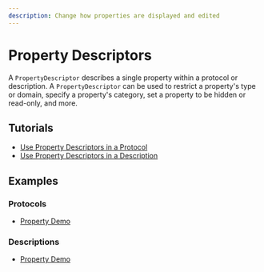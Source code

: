 ```yaml
---
description: Change how properties are displayed and edited
---
```


# Property Descriptors

A `PropertyDescriptor` describes a single property within a protocol or description. A `PropertyDescriptor` can be used to restrict a property's type or domain, specify a property's category, set a property to be hidden or read-only, and more.

## Tutorials
<ul class="list-unstyled">
<li><a href="Use-Property-Descriptors-in-a-Protocol">Use Property Descriptors in a Protocol</a></li>
<li><a href="Use-Property-Descriptors-in-a-Description">Use Property Descriptors in a Description</a></li>
</ul>

## Examples
### Protocols
<ul class="list-unstyled">
<li><a href="https://github.com/Symphony-DAS/symphony-matlab2/blob/master/src/main/resources/examples/%2Bio/%2Bgithub/%2Bsymphony_das/%2Bprotocols/PropertyDemo.m">Property Demo</a></li>
</ul>

### Descriptions
<ul class="list-unstyled">
<li><a href="https://github.com/Symphony-DAS/symphony-matlab2/blob/master/src/main/resources/examples/%2Bio/%2Bgithub/%2Bsymphony_das/%2Bsources/PropertyDemo.m">Property Demo</a></li>
</ul>
